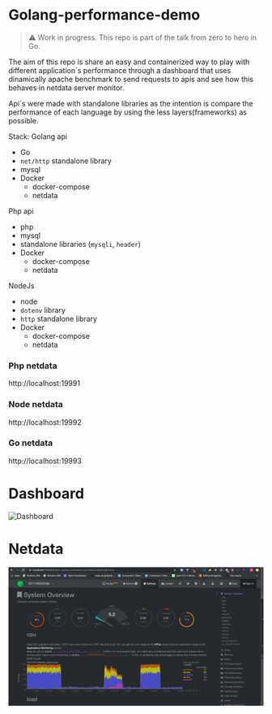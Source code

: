 # Golang-performance-demo

> :warning: Work in progress. This repo is part of the talk from zero to hero in Go.

The aim of this repo is share an easy and containerized way to play with different application´s performance through a dashboard that uses dinamically apache benchmark to send requests to apis and see how this behaves in netdata server monitor.

Api´s were made with standalone libraries as the intention is compare the performance of each language by using the less layers(frameworks) as possible.

Stack:
Golang api
- Go
- `net/http` standalone library
- mysql
- Docker
    -  docker-compose
    - netdata

Php api
- php
- mysql
- standalone libraries (`mysqli`, `header`)
- Docker
    - docker-compose
    - netdata

NodeJs
- node
- `dotenv` library
- `http` standalone library
- Docker
    - docker-compose
    - netdata

### Php netdata
http://localhost:19991

### Node netdata
http://localhost:19992


### Go netdata 
http://localhost:19993

# Dashboard
![Dashboard](assets/docker.gif)

# Netdata
![Benchmark](assets/netdata.png)


